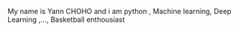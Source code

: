 
My name is Yann CHOHO and i am python , Machine learning, Deep Learning ,..., Basketball enthousiast
